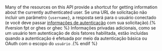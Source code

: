 Many of the resources on this API provide a shortcut for getting information about the currently authenticated user. Se uma URL de solicitação não incluir um parâmetro `{username}`, a resposta será para o usuário conectado (e você deve passar [informações de autenticação](/rest/overview/resources-in-the-rest-api#authentication) com sua solicitação).{% ifversion fpt or ghes or ghec %} Informações privadas adicionais, como se um usuário tem autenticação de dois fatores habilitada, estão incluídas quando a autenticação é efetuada por meio da autenticação básica ou OAuth com o escopo do `usuário` .{% endif %}